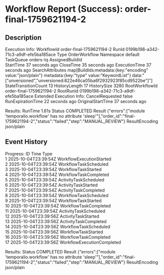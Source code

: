 # Workflow Report (Success): order-final-1759621194-2

## Description

Execution Info:
  WorkflowId            order-final-1759621194-2
  RunId                 0199b198-a342-71c3-a9df-efe5ba185ace
  Type                  OrderWorkflow
  Namespace             default
  TaskQueue             orders-tq
  AssignedBuildId        
  StartTime             37 seconds ago
  CloseTime             35 seconds ago
  ExecutionTime         37 seconds ago
  SearchAttributes      map[BuildIds:metadata:{key:"encoding"  value:"json/plain"}  metadata:{key:"type"  value:"KeywordList"}  data:"[\"unversioned\",\"unversioned:822e46ca05ba6f2932923f85cd9522be\"]"]
  StateTransitionCount  13
  HistoryLength         17
  HistorySize           3280
  RootWorkflowId        order-final-1759621194-2
  RootRunId             0199b198-a342-71c3-a9df-efe5ba185ace
Extended Execution Info:
  CancelRequested    false
  RunExpirationTime  22 seconds ago
  OriginalStartTime  37 seconds ago

Results:
  RunTime         1.61s
  Status          COMPLETED
  Result          {"errors":["module 'temporalio.workflow' has no attribute 'sleep'"],"order_id":"final-1759621194-2","status":"failed","step":"MANUAL_REVIEW"}
  ResultEncoding  json/plain


## Event History

Progress:
  ID           Time                     Type           
    1  2025-10-04T23:39:54Z  WorkflowExecutionStarted  
    2  2025-10-04T23:39:54Z  WorkflowTaskScheduled     
    3  2025-10-04T23:39:54Z  WorkflowTaskStarted       
    4  2025-10-04T23:39:54Z  WorkflowTaskCompleted     
    5  2025-10-04T23:39:54Z  ActivityTaskScheduled     
    6  2025-10-04T23:39:54Z  ActivityTaskStarted       
    7  2025-10-04T23:39:54Z  ActivityTaskCompleted     
    8  2025-10-04T23:39:54Z  WorkflowTaskScheduled     
    9  2025-10-04T23:39:54Z  WorkflowTaskStarted       
   10  2025-10-04T23:39:54Z  WorkflowTaskCompleted     
   11  2025-10-04T23:39:54Z  ActivityTaskScheduled     
   12  2025-10-04T23:39:56Z  ActivityTaskStarted       
   13  2025-10-04T23:39:56Z  ActivityTaskCompleted     
   14  2025-10-04T23:39:56Z  WorkflowTaskScheduled     
   15  2025-10-04T23:39:56Z  WorkflowTaskStarted       
   16  2025-10-04T23:39:56Z  WorkflowTaskCompleted     
   17  2025-10-04T23:39:56Z  WorkflowExecutionCompleted

Results:
  Status          COMPLETED
  Result          {"errors":["module 'temporalio.workflow' has no attribute 'sleep'"],"order_id":"final-1759621194-2","status":"failed","step":"MANUAL_REVIEW"}
  ResultEncoding  json/plain
